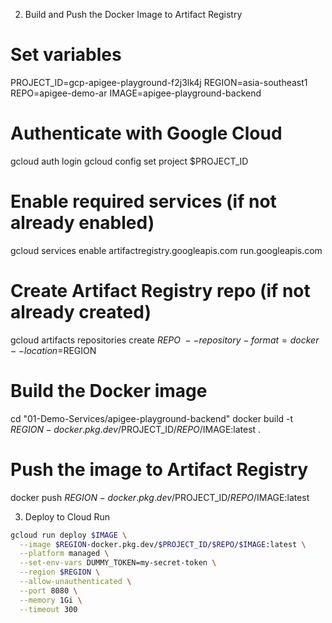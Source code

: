 2. Build and Push the Docker Image to Artifact Registry

# Set variables
PROJECT_ID=gcp-apigee-playground-f2j3lk4j
REGION=asia-southeast1
REPO=apigee-demo-ar
IMAGE=apigee-playground-backend

# Authenticate with Google Cloud
gcloud auth login
gcloud config set project $PROJECT_ID

# Enable required services (if not already enabled)
gcloud services enable artifactregistry.googleapis.com run.googleapis.com

# Create Artifact Registry repo (if not already created)
gcloud artifacts repositories create $REPO \
  --repository-format=docker \
  --location=$REGION

# Build the Docker image
cd "01-Demo-Services/apigee-playground-backend"
docker build -t $REGION-docker.pkg.dev/$PROJECT_ID/$REPO/$IMAGE:latest .

# Push the image to Artifact Registry
docker push $REGION-docker.pkg.dev/$PROJECT_ID/$REPO/$IMAGE:latest



3. Deploy to Cloud Run

```bash
gcloud run deploy $IMAGE \
  --image $REGION-docker.pkg.dev/$PROJECT_ID/$REPO/$IMAGE:latest \
  --platform managed \
  --set-env-vars DUMMY_TOKEN=my-secret-token \
  --region $REGION \
  --allow-unauthenticated \
  --port 8080 \
  --memory 1Gi \
  --timeout 300
```


